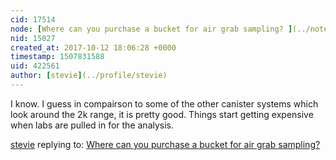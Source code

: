 ```yaml
---
cid: 17514
node: [Where can you purchase a bucket for air grab sampling? ](../notes/stevie/10-11-2017/where-can-you-purchase-a-bucket-for-air-grab-sampling)
nid: 15027
created_at: 2017-10-12 18:06:28 +0000
timestamp: 1507831588
uid: 422561
author: [stevie](../profile/stevie)
---
```


I know. I guess in compairson to some of the other canister systems which look around the 2k range, it is pretty good. Things start getting expensive when labs are pulled in for the analysis. 

[stevie](../profile/stevie) replying to: [Where can you purchase a bucket for air grab sampling? ](../notes/stevie/10-11-2017/where-can-you-purchase-a-bucket-for-air-grab-sampling)

